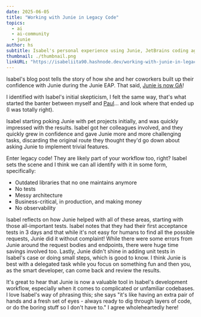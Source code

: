 ```yaml
---
date: 2025-06-05
title: "Working with Junie in Legacy Code"
topics:
  - ai
  - ai-community
  - junie
author: hs
subtitle: Isabel's personal experience using Junie, JetBrains coding agent, from small pet projects to big legacy systems
thumbnail: ./thumbnail.png
linkURL: "https://isabeliita90.hashnode.dev/working-with-junie-in-legacy-code"
---
```


Isabel's blog post tells the story of how she and her coworkers built up their confidence with Junie during the Junie EAP. That said, [Junie is now GA](https://www.jetbrains.com/junie/)!

I identified with Isabel's initial skepticism, I felt the same way, that's what started the banter between myself and [Paul](https://www.youtube.com/shorts/OImfRgIMC50)... and look where that ended up (I was totally right).

Isabel starting poking Junie with pet projects initially, and was quickly impressed with the results. Isabel got her colleagues involved, and they quickly grew in confidence and gave Junie more and more challenging tasks, discarding the original route they thought they'd go down about asking Junie to implement trivial features.

Enter legacy code! They are likely part of your workflow too, right? Isabel sets the scene and I think we can all identify with it in some form, specifically:

- Outdated libraries that no one maintains anymore
- No tests
- Messy architecture
- Business-critical, in production, and making money
- No observability

Isabel reflects on how Junie helped with all of these areas, starting with those all-important tests. Isabel notes that they had their first acceptance tests in 3 days and that while it's not easy for humans to find all the possible requests, Junie did it without complaint! While there were some errors from Junie around the request bodies and endpoints, there were huge time savings involved too. Lastly, Junie didn't shine in adding unit tests in Isabel's case or doing small steps, which is good to know. I think Junie is best with a delegated task while you focus on something fun and then you, as the smart developer, can come back and review the results.

It's great to hear that Junie is now a valuable tool in Isabel's development workflow, especially when it comes to complicated or unfamiliar codebases. I love Isabel's way of phrasing this; she says "it's like having an extra pair of hands and a fresh set of eyes - always ready to dig through layers of code, or do the boring stuff so I don't have to." I agree wholeheartedly here!
